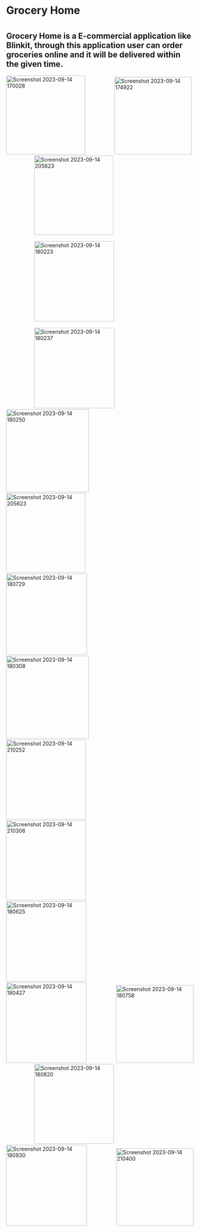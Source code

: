 <h1>Grocery Home<h1>
<h2>Grocery Home is a E-commercial application like Blinkit,
through this application user can order groceries online and it will be delivered within the given time.</h2>
  
<img width="211" alt="Screenshot 2023-09-14 170028" src="https://github.com/saimasam/Flutter_Online_Grocery_Application/assets/144828286/602c2d5f-5c1c-499c-a7b8-f836215abf2f">
&nbsp;&nbsp;&nbsp;&nbsp;&nbsp;&nbsp;&nbsp;&nbsp;&nbsp;&nbsp;&nbsp;&nbsp;&nbsp;&nbsp;&nbsp;&nbsp;&nbsp;&nbsp;
<img width="207" alt="Screenshot 2023-09-14 174922" src="https://github.com/saimasam/Flutter_Online_Grocery_Application/assets/144828286/3d300b00-295e-4171-8237-948a49a0801d">
&nbsp;&nbsp;&nbsp;&nbsp;&nbsp;&nbsp;&nbsp;&nbsp;&nbsp;&nbsp;&nbsp;&nbsp;&nbsp;&nbsp;&nbsp;&nbsp;&nbsp;&nbsp;
<img width="212" alt="Screenshot 2023-09-14 205623" src="https://github.com/saimasam/Flutter_Online_Grocery_Application/assets/144828286/d49a2587-3e8b-41d2-9ce5-2a9474c4b2b6">

&nbsp;&nbsp;&nbsp;&nbsp;&nbsp;&nbsp;&nbsp;&nbsp;&nbsp;&nbsp;&nbsp;&nbsp;&nbsp;&nbsp;&nbsp;&nbsp;&nbsp;&nbsp;
<img width="214" alt="Screenshot 2023-09-14 180223" src="https://github.com/saimasam/Flutter_Online_Grocery_Application/assets/144828286/21136216-169b-469c-a67d-e695fdd237e1">

&nbsp;&nbsp;&nbsp;&nbsp;&nbsp;&nbsp;&nbsp;&nbsp;&nbsp;&nbsp;&nbsp;&nbsp;&nbsp;&nbsp;&nbsp;&nbsp;&nbsp;&nbsp;
<img width="215" alt="Screenshot 2023-09-14 180237" src="https://github.com/saimasam/Flutter_Online_Grocery_Application/assets/144828286/9617faeb-d49c-42ad-8393-82c2f9a9bcd1">
&nbsp;&nbsp;&nbsp;&nbsp;&nbsp;&nbsp;&nbsp;&nbsp;&nbsp;&nbsp;&nbsp;&nbsp;&nbsp;&nbsp;&nbsp;&nbsp;&nbsp;&nbsp;
<img width="221" alt="Screenshot 2023-09-14 180250" src="https://github.com/saimasam/Flutter_Online_Grocery_Application/assets/144828286/59dea995-21ee-4611-ade1-4882620899a7">
&nbsp;&nbsp;&nbsp;&nbsp;&nbsp;&nbsp;&nbsp;&nbsp;&nbsp;&nbsp;&nbsp;&nbsp;&nbsp;&nbsp;&nbsp;&nbsp;&nbsp;&nbsp;
<img width="212" alt="Screenshot 2023-09-14 205623" src="https://github.com/saimasam/Flutter_Online_Grocery_Application/assets/144828286/d49a2587-3e8b-41d2-9ce5-2a9474c4b2b6">
&nbsp;&nbsp;&nbsp;&nbsp;&nbsp;&nbsp;&nbsp;&nbsp;&nbsp;&nbsp;&nbsp;&nbsp;&nbsp;&nbsp;&nbsp;&nbsp;&nbsp;&nbsp;
<img width="216" alt="Screenshot 2023-09-14 180729" src="https://github.com/saimasam/Flutter_Online_Grocery_Application/assets/144828286/2fba9b59-3a22-46ad-b42e-855f8a087ed2">
&nbsp;&nbsp;&nbsp;&nbsp;&nbsp;&nbsp;&nbsp;&nbsp;&nbsp;&nbsp;&nbsp;&nbsp;&nbsp;&nbsp;&nbsp;&nbsp;&nbsp;&nbsp;
<img width="221" alt="Screenshot 2023-09-14 180308" src="https://github.com/saimasam/Flutter_Online_Grocery_Application/assets/144828286/c6669145-3957-461c-a9a9-84fe45861d88">
&nbsp;&nbsp;&nbsp;&nbsp;&nbsp;&nbsp;&nbsp;&nbsp;&nbsp;&nbsp;&nbsp;&nbsp;&nbsp;&nbsp;&nbsp;&nbsp;&nbsp;&nbsp;
<img width="213" alt="Screenshot 2023-09-14 210252" src="https://github.com/saimasam/Flutter_Online_Grocery_Application/assets/144828286/608237f5-9b73-43d8-b4cc-017c70cf3a79">
&nbsp;&nbsp;&nbsp;&nbsp;&nbsp;&nbsp;&nbsp;&nbsp;&nbsp;&nbsp;&nbsp;&nbsp;&nbsp;&nbsp;&nbsp;&nbsp;&nbsp;&nbsp;
<img width="213" alt="Screenshot 2023-09-14 210306" src="https://github.com/saimasam/Flutter_Online_Grocery_Application/assets/144828286/760ac610-b89e-4074-8519-12e80005205e">
&nbsp;&nbsp;&nbsp;&nbsp;&nbsp;&nbsp;&nbsp;&nbsp;&nbsp;&nbsp;&nbsp;&nbsp;&nbsp;&nbsp;&nbsp;&nbsp;&nbsp;&nbsp;
<img width="214" alt="Screenshot 2023-09-14 180625" src="https://github.com/saimasam/Flutter_Online_Grocery_Application/assets/144828286/5c342418-a2bb-4d57-9fc1-f2e6ab33b775">
&nbsp;&nbsp;&nbsp;&nbsp;&nbsp;&nbsp;&nbsp;&nbsp;&nbsp;&nbsp;&nbsp;&nbsp;&nbsp;&nbsp;&nbsp;&nbsp;&nbsp;&nbsp;
<img width="215" alt="Screenshot 2023-09-14 180427" src="https://github.com/saimasam/Flutter_Online_Grocery_Application/assets/144828286/1855fff1-7682-49e8-803b-fafdc9f07dcb">
&nbsp;&nbsp;&nbsp;&nbsp;&nbsp;&nbsp;&nbsp;&nbsp;&nbsp;&nbsp;&nbsp;&nbsp;&nbsp;&nbsp;&nbsp;&nbsp;&nbsp;&nbsp;
<img width="208" alt="Screenshot 2023-09-14 180758" src="https://github.com/saimasam/Flutter_Online_Grocery_Application/assets/144828286/03d25627-3e4e-4141-8f75-76775188937b">
&nbsp;&nbsp;&nbsp;&nbsp;&nbsp;&nbsp;&nbsp;&nbsp;&nbsp;&nbsp;&nbsp;&nbsp;&nbsp;&nbsp;&nbsp;&nbsp;&nbsp;&nbsp;
<img width="213" alt="Screenshot 2023-09-14 180820" src="https://github.com/saimasam/Flutter_Online_Grocery_Application/assets/144828286/e6acf5e7-cfe2-444e-8369-2d6634b6255e">
&nbsp;&nbsp;&nbsp;&nbsp;&nbsp;&nbsp;&nbsp;&nbsp;&nbsp;&nbsp;&nbsp;&nbsp;&nbsp;&nbsp;&nbsp;&nbsp;&nbsp;&nbsp;
<img width="216" alt="Screenshot 2023-09-14 180830" src="https://github.com/saimasam/Flutter_Online_Grocery_Application/assets/144828286/279ca46c-3b0f-443f-8108-1dd1c22843ae">
&nbsp;&nbsp;&nbsp;&nbsp;&nbsp;&nbsp;&nbsp;&nbsp;&nbsp;&nbsp;&nbsp;&nbsp;&nbsp;&nbsp;&nbsp;&nbsp;&nbsp;&nbsp;
<img width="207" alt="Screenshot 2023-09-14 210400" src="https://github.com/saimasam/Flutter_Online_Grocery_Application/assets/144828286/4c6c8ac7-fc1e-423d-bff7-4817cb04e213">

